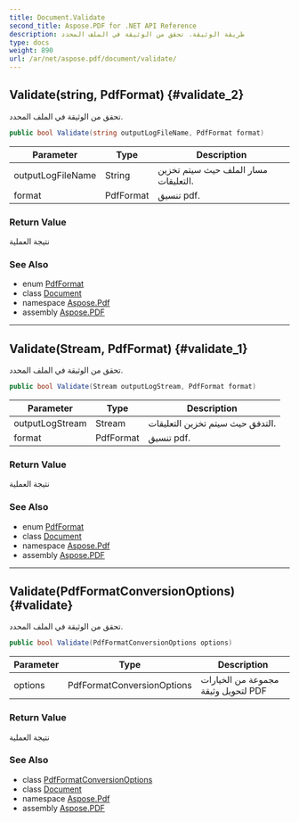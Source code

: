 ```yaml
---
title: Document.Validate
second_title: Aspose.PDF for .NET API Reference
description: طريقة الوثيقة. تحقق من الوثيقة في الملف المحدد
type: docs
weight: 890
url: /ar/net/aspose.pdf/document/validate/
---
```

## Validate(string, PdfFormat) {#validate_2}

تحقق من الوثيقة في الملف المحدد.

```csharp
public bool Validate(string outputLogFileName, PdfFormat format)
```

| Parameter | Type | Description |
| --- | --- | --- |
| outputLogFileName | String | مسار الملف حيث سيتم تخزين التعليقات. |
| format | PdfFormat | تنسيق pdf. |

### Return Value

نتيجة العملية

### See Also

* enum [PdfFormat](../../pdfformat/)
* class [Document](../)
* namespace [Aspose.Pdf](../../../aspose.pdf/)
* assembly [Aspose.PDF](../../../)

---

## Validate(Stream, PdfFormat) {#validate_1}

تحقق من الوثيقة في الملف المحدد.

```csharp
public bool Validate(Stream outputLogStream, PdfFormat format)
```

| Parameter | Type | Description |
| --- | --- | --- |
| outputLogStream | Stream | التدفق حيث سيتم تخزين التعليقات. |
| format | PdfFormat | تنسيق pdf. |

### Return Value

نتيجة العملية

### See Also

* enum [PdfFormat](../../pdfformat/)
* class [Document](../)
* namespace [Aspose.Pdf](../../../aspose.pdf/)
* assembly [Aspose.PDF](../../../)

---

## Validate(PdfFormatConversionOptions) {#validate}

تحقق من الوثيقة في الملف المحدد.

```csharp
public bool Validate(PdfFormatConversionOptions options)
```

| Parameter | Type | Description |
| --- | --- | --- |
| options | PdfFormatConversionOptions | مجموعة من الخيارات لتحويل وثيقة PDF |

### Return Value

نتيجة العملية

### See Also

* class [PdfFormatConversionOptions](../../pdfformatconversionoptions/)
* class [Document](../)
* namespace [Aspose.Pdf](../../../aspose.pdf/)
* assembly [Aspose.PDF](../../../)